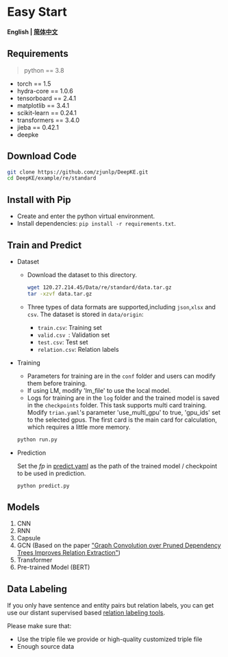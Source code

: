 # Easy Start

<p align="left">
    <b> English | <a href="https://github.com/zjunlp/DeepKE/blob/main/example/re/standard/README_CN.md">简体中文</a> </b>
</p>

## Requirements

> python == 3.8

- torch == 1.5
- hydra-core == 1.0.6
- tensorboard == 2.4.1
- matplotlib == 3.4.1
- scikit-learn == 0.24.1
- transformers == 3.4.0
- jieba == 0.42.1
- deepke 

## Download Code

```bash
git clone https://github.com/zjunlp/DeepKE.git
cd DeepKE/example/re/standard
```

## Install with Pip

- Create and enter the python virtual environment.
- Install dependencies: `pip install -r requirements.txt`.

## Train and Predict

- Dataset

  - Download the dataset to this directory.

    ```bash
    wget 120.27.214.45/Data/re/standard/data.tar.gz
    tar -xzvf data.tar.gz
    ```

  - Three types of data formats are supported,including `json`,`xlsx` and `csv`. The dataset is stored in `data/origin`:
    - `train.csv`: Training set
    -  `valid.csv `: Validation set
    - `test.csv`: Test set
    - `relation.csv`: Relation labels
  
- Training

  - Parameters for training are in the `conf` folder and users can modify them before training.
  - If using LM, modify 'lm_file' to use the local model.
  - Logs for training are in the `log` folder and the trained model is saved in the `checkpoints` folder. This task supports multi card training. Modify `trian.yaml`'s parameter 'use_multi_gpu' to true, 'gpu_ids' set to the selected gpus. The first card is the main card for calculation, which requires a little more memory.



  ```bash
  python run.py
  ```

- Prediction

    Set the *fp* in [predict.yaml](https://github.com/zjunlp/DeepKE/blob/main/example/re/standard/conf/predict.yaml) as the path of the trained model / checkpoint to be used in prediction.
  ```bash
  python predict.py
  ```

## Models

1. CNN
2. RNN
3. Capsule
4. GCN (Based on the paper ["Graph Convolution over Pruned Dependency Trees Improves Relation Extraction"](https://aclanthology.org/D18-1244.pdf))
5. Transformer
6. Pre-trained Model (BERT)

## Data Labeling

If you only have sentence and entity pairs but relation labels, you can get use our distant supervised based [relation labeling tools](https://github.com/zjunlp/DeepKE/blob/main/example/re/prepare-data).

Please make sure that:

- Use the triple file we provide or high-quality customized triple file
- Enough source data 
